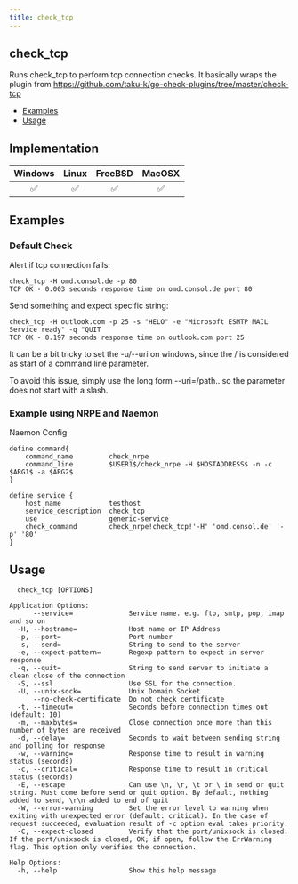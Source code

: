 ```yaml
---
title: check_tcp
---
```


## check_tcp

Runs check_tcp to perform tcp connection checks.
It basically wraps the plugin from https://github.com/taku-k/go-check-plugins/tree/master/check-tcp

- [Examples](#examples)
- [Usage](#usage)

## Implementation

| Windows            | Linux              | FreeBSD            | MacOSX             |
|:------------------:|:------------------:|:------------------:|:------------------:|
| :white_check_mark: | :white_check_mark: | :white_check_mark: | :white_check_mark: |

## Examples

### Default Check

Alert if tcp connection fails:

    check_tcp -H omd.consol.de -p 80
    TCP OK - 0.003 seconds response time on omd.consol.de port 80

Send something and expect specific string:

    check_tcp -H outlook.com -p 25 -s "HELO" -e "Microsoft ESMTP MAIL Service ready" -q "QUIT
    TCP OK - 0.197 seconds response time on outlook.com port 25

It can be a bit tricky to set the -u/--uri on windows, since the / is considered as start of
a command line parameter.

To avoid this issue, simply use the long form --uri=/path.. so the parameter does not start with a slash.

### Example using NRPE and Naemon

Naemon Config

    define command{
        command_name         check_nrpe
        command_line         $USER1$/check_nrpe -H $HOSTADDRESS$ -n -c $ARG1$ -a $ARG2$
    }

    define service {
        host_name            testhost
        service_description  check_tcp
        use                  generic-service
        check_command        check_nrpe!check_tcp!'-H' 'omd.consol.de' '-p' '80'
    }

## Usage

```Usage:
  check_tcp [OPTIONS]

Application Options:
      --service=              Service name. e.g. ftp, smtp, pop, imap and so on
  -H, --hostname=             Host name or IP Address
  -p, --port=                 Port number
  -s, --send=                 String to send to the server
  -e, --expect-pattern=       Regexp pattern to expect in server response
  -q, --quit=                 String to send server to initiate a clean close of the connection
  -S, --ssl                   Use SSL for the connection.
  -U, --unix-sock=            Unix Domain Socket
      --no-check-certificate  Do not check certificate
  -t, --timeout=              Seconds before connection times out (default: 10)
  -m, --maxbytes=             Close connection once more than this number of bytes are received
  -d, --delay=                Seconds to wait between sending string and polling for response
  -w, --warning=              Response time to result in warning status (seconds)
  -c, --critical=             Response time to result in critical status (seconds)
  -E, --escape                Can use \n, \r, \t or \ in send or quit string. Must come before send or quit option. By default, nothing added to send, \r\n added to end of quit
  -W, --error-warning         Set the error level to warning when exiting with unexpected error (default: critical). In the case of request succeeded, evaluation result of -c option eval takes priority.
  -C, --expect-closed         Verify that the port/unixsock is closed. If the port/unixsock is closed, OK; if open, follow the ErrWarning flag. This option only verifies the connection.

Help Options:
  -h, --help                  Show this help message
```
